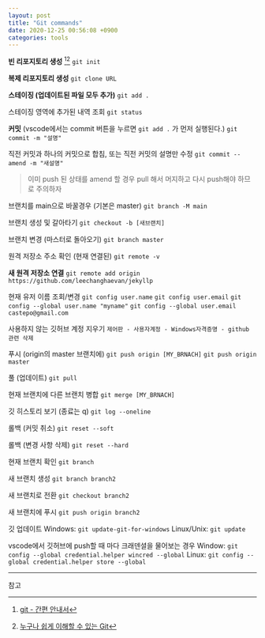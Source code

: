 ```yaml
---
layout: post
title: "Git commands"
date: 2020-12-25 00:56:08 +0900
categories: tools
---
```


**빈 리포지토리 생성** [^git-guide][^git-tutorial]
`git init`

**복제 리포지토리 생성**
`git clone URL`

**스테이징 (업데이트된 파일 모두 추가)**
`git add .`

스테이징 영역에 추가된 내역 조회
`git status`

**커밋** (vscode에서는 commit 버튼을 누르면 `git add .` 가 먼저 실행된다.)
`git commit -m "설명"`

직전 커밋과 하나의 커밋으로 합침, 또는 직전 커밋의 설명만 수정
`git commit --amend -m "새설명"`

> 이미 push 된 상태를 amend 할 경우 pull 해서 머지하고 다시 push해야 하므로 주의하자

브랜치를 main으로 바꿀경우 (기본은 master)
`git branch -M main`

브랜치 생성 및 갈아타기
`git checkout -b [새브랜치]`

브랜치 변경 (마스터로 돌아오기)
`git branch master`

원격 저장소 주소 확인 (현재 연결된)
`git remote -v`

**새 원격 저장소 연결**
`git remote add origin https://github.com/leechanghaevan/jekyllp`

현재 유저 이름 조회/변경
`git config user.name`
`git config user.email`
`git config --global user.name "myname"`
`git config --global user.email castepo@gmail.com`

사용하지 않는 깃허브 계정 지우기
`제어판 - 사용자계정 - Windows자격증명 - github 관련 삭제`

푸시 (origin의 master 브랜치에)
`git push origin [MY_BRNACH]`
`git push origin master`

풀 (업데이트)
`git pull`

현재 브랜치에 다른 브랜치 병합
`git merge [MY_BRNACH]`

깃 히스토리 보기 (종료는 q)
`git log --oneline`

롤백 (커밋 취소)
`git reset --soft`

롤백 (변경 사항 삭제)
`git reset --hard`

현재 브랜치 확인
`git branch`

새 브랜치 생성
`git branch branch2`

새 브랜치로 전환
`git checkout branch2`

새 브랜치에 푸시
`git push origin branch2`

깃 업데이트
Windows: `git update-git-for-windows`
Linux/Unix: `git update`

vscode에서 깃허브에 push할 때 마다 크래덴셜을 물어보는 경우
Window: `git config --global credential.helper wincred --global`
Linux: `git config --global credential.helper store --global`

---

참고

[^git-guide]: [git - 간편 안내서](https://rogerdudler.github.io/git-guide/index.ko.html)
[^git-tutorial]: [누구나 쉽게 이해할 수 있는 Git](https://backlog.com/git-tutorial/kr/)
